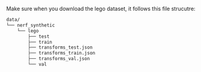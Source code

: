 Make sure when you download the lego dataset, it follows this file strucutre:
```bash
data/
└── nerf_synthetic
    └── lego
        ├── test
        ├── train
        ├── transforms_test.json
        ├── transforms_train.json
        ├── transforms_val.json
        └── val
```